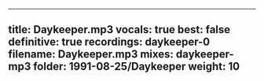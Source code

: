 
---
title: Daykeeper.mp3
vocals: true
best: false
definitive: true
recordings: daykeeper-0
filename: Daykeeper.mp3
mixes: daykeeper-mp3
folder: 1991-08-25/Daykeeper
weight: 10
---

